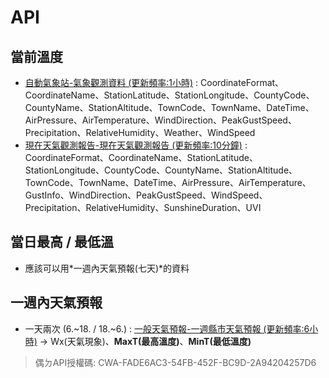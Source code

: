 # API

## 當前溫度
- [自動氣象站-氣象觀測資料 (更新頻率:1小時)](https://opendata.cwa.gov.tw/dataset/observation/O-A0001-001) : CoordinateFormat、CoordinateName、StationLatitude、StationLongitude、CountyCode、CountyName、StationAltitude、TownCode、TownName、DateTime、AirPressure、AirTemperature、WindDirection、PeakGustSpeed、Precipitation、RelativeHumidity、Weather、WindSpeed
- [現在天氣觀測報告-現在天氣觀測報告 (更新頻率:10分鐘)](https://opendata.cwa.gov.tw/dataset/observation/O-A0003-001) : CoordinateFormat、CoordinateName、StationLatitude、StationLongitude、CountyCode、CountyName、StationAltitude、TownCode、TownName、DateTime、AirPressure、AirTemperature、GustInfo、WindDirection、PeakGustSpeed、WindSpeed、Precipitation、RelativeHumidity、SunshineDuration、UVI

## 當日最高 / 最低溫
- 應該可以用*一週內天氣預報(七天)*的資料

## 一週內天氣預報
- 一天兩次 (6.~18. / 18.~6.) : [一般天氣預報-一週縣市天氣預報 (更新頻率:6小時)](https://opendata.cwa.gov.tw/dataset/forecast/F-C0032-005) -> Wx(天氣現象)、**MaxT(最高溫度)**、**MinT(最低溫度)**

> 偶ㄉAPI授權碼: CWA-FADE6AC3-54FB-452F-BC9D-2A94204257D6